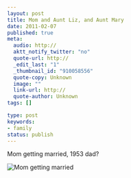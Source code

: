```yaml
---
layout: post
title: Mom and Aunt Liz, and Aunt Mary
date: 2011-02-07
published: true
meta:
  audio: http://
  aktt_notify_twitter: "no"
  quote-url: http://
  _edit_last: "1"
  _thumbnail_id: "910058556"
  quote-copy: Unknown
  image: ""
  link-url: http://
  quote-author: Unknown
tags: []

type: post
keywords:
- family
status: publish
---
```

Mom getting married, 1953 dad?

![Mom getting married](http://media.eick.us/2011/01/326074236_12dfefb7f3_b-300x200.jpg "326074236_12dfefb7f3_b")